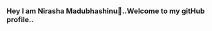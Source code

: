 ### Hey I am Nirasha Madubhashinu👋..Welcome to my gitHub profile..

<!--
**NirashaMadubhashini/NirashaMadubhashini** is a ✨ _special_ ✨ repository because its `README.md` (this file) appears on your GitHub profile.

Here are some ideas to get you started:

- 🔭 I’m currently working on ...
- 🌱 I’m currently learning ...IJSE
- 👯 I’m looking to collaborate on ...
- 🤔 I’m looking for help with ...
- 💬 Ask me about ...Anything
- 📫 How to reach me: ...[linkedIn](http://www.linkedin.com/in/nirasha-madubhashini-888877201)
[ooowebhost](https://nirashamadubhashini.000webhostapp.com/)
- 😄 Pronouns: ... She/Her
- ⚡ Fun fact: ...
-->
